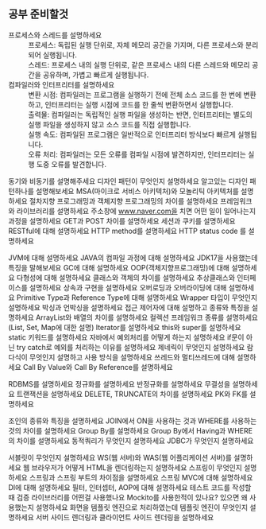 ## 공부 준비할것

<dl>
  <dt>프로세스와  스레드를  설명하세요</dt>
  <dd>프로세스: 독립된 실행 단위로, 자체 메모리 공간을 가지며, 다른 프로세스와 분리되어 실행됩니다.</dd>
  <dd>스레드: 프로세스 내의 실행 단위로, 같은 프로세스 내의 다른 스레드와 메모리 공간을 공유하며, 가볍고 빠르게 실행됩니다.</dd>

  <dt>컴파일러와  인터프리터를  설명하세요 </dt>
  <dd>변환 시점: 컴파일러는 프로그램을 실행하기 전에 전체 소스 코드를 한 번에 변환하고, 인터프리터는 실행 시점에 코드를 한 줄씩 변환하면서 실행합니다.</dd>
  <dd>출력물: 컴파일러는 독립적인 실행 파일을 생성하는 반면, 인터프리터는 별도의 실행 파일을 생성하지 않고 소스 코드를 직접 실행합니다.</dd>
  <dd>실행 속도: 컴파일된 프로그램은 일반적으로 인터프리터 방식보다 빠르게 실행됩니다.</dd>
  <dd>오류 처리: 컴파일러는 모든 오류를 컴파일 시점에 발견하지만, 인터프리터는 실행 도중 오류를 발견합니다.</dd>

</dl>




동기와  비동기를  설명해주세요
디자인  패턴이  무엇인지  설명하세요 
알고있는  디자인  패턴하나를  설명해보세요
MSA(마이크로 서비스 아키텍처)와 모놀리틱 아키텍처를 설명하세요 
절차지향 프로그래밍과 객체지향 프로그래밍의 차이를 설명하세요 
프레임워크와 라이브러리를 설명하세요
주소창에 www.naver.com을  치면  어떤  일이  일어나는지  과정을  설명하세요 
GET과 POST 차이를  설명하세요
세션과  쿠키를  설명하세요 
RESTful에  대해  설명하세요 
HTTP method를  설명하세요 
HTTP status code 를  설명하세요

JVM에  대해  설명하세요
JAVA의 컴파일 과정에 대해 설명하세요 
JDK17을 사용했는데 특징을 말해보세요 
GC에 대해 설명하세요
OOP(객체지향프로그래밍)에  대해  설명하세요 
다형성에  대해  설명하세요
클래스와  객체의  차이를  설명하세요 
추상클래스와  인터페이스를  설명하세요
상속과  구현을  설명하세요
오버로딩과  오버라이딩에  대해  설명하세요 
Primitive Type과 Reference Type에  대해  설명하세요 
Wrapper 타입이  무엇인지  설명하세요
박싱과  언박싱을  설명하세요
접근  제어자에  대해  설명하고  종류와  특징을  설명하세요 
ArrayList와  배열의  차이를  설명하세요
컬렉션  프레임워크  종류를  설명하세요(List, Set, Map에  대한  설명) 
Iterator를  설명하세요
this와 super를 설명하세요 
static 키워드를 설명하세요
자바에서  예외처리를  어떻게  하는지  설명하세요
if문이  아닌 try catch로  예외를  처리하는  이유를  설명하세요 
제네릭이  무엇인지  설명하세요
람다식이  무엇인지  설명하고  사용  방식을  설명하세요 
쓰레드와  멀티쓰레드에  대해  설명하세요
Call By Value와 Call By Reference를  설명하세요

RDBMS를  설명하세요 
정규화를  설명하세요 
반정규화를  설명하세요 
무결성을  설명하세요 
트랜잭션을  설명하세요
DELETE, TRUNCATE의  차이를  설명하세요 
PK와 FK를  설명하세요

조인의  종류와  특징을  설명하세요
JOIN에서 ON을  사용하는  것과 WHERE를  사용하는  것의  차이를  설명하세요 
Group By를  설명하세요
Group By에서 Having과 WHERE의  차이를  설명하세요 
동적쿼리가  무엇인지  설명하세요
JDBC가  무엇인지  설명하세요

서블릿이  무엇인지  설명하세요
WS(웹 서버)와 WAS(웹 어플리케이션 서버)를 설명하세요 
웹 브라우저가 어떻게 HTML을 렌더링하는지 설명하세요 
스프링이 무엇인지 설명하세요
스프링과  스프링  부트의  차이점을  설명하세요 
스프링 MVC에  대해  설명하세요
DI에  대해  설명하세요
필터, 인터셉터, AOP에  대해  설명하세요
테스트  코드를  작성할  때  검증  라이브러리를  어떤걸  사용했나요
Mockito를  사용한적이  있나요? 있으면  왜  사용했는지  설명하세요
화면을  템플릿  엔진으로  처리하였는데  템플릿  엔진이  무엇인지  설명하세요 
서버  사이드  렌더링과  클라이언트  사이드  렌더링을  설명하세요
